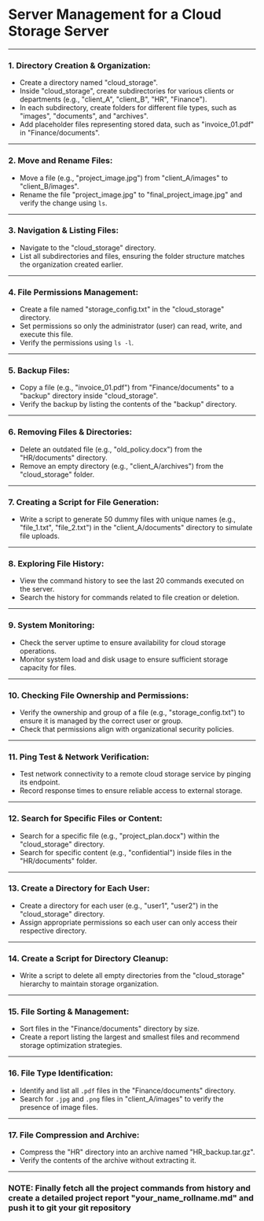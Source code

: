 # Server Management for a Cloud Storage Server

---

### **1. Directory Creation & Organization:**
   - Create a directory named "cloud_storage".
   - Inside "cloud_storage", create subdirectories for various clients or departments (e.g., "client_A", "client_B", "HR", "Finance").
   - In each subdirectory, create folders for different file types, such as "images", "documents", and "archives".
   - Add placeholder files representing stored data, such as "invoice_01.pdf" in "Finance/documents".

---

### **2. Move and Rename Files:**
   - Move a file (e.g., "project_image.jpg") from "client_A/images" to "client_B/images".
   - Rename the file "project_image.jpg" to "final_project_image.jpg" and verify the change using `ls`.

---

### **3. Navigation & Listing Files:**
   - Navigate to the "cloud_storage" directory.
   - List all subdirectories and files, ensuring the folder structure matches the organization created earlier.

---

### **4. File Permissions Management:**
   - Create a file named "storage_config.txt" in the "cloud_storage" directory.
   - Set permissions so only the administrator (user) can read, write, and execute this file.
   - Verify the permissions using `ls -l`.

---

### **5. Backup Files:**
   - Copy a file (e.g., "invoice_01.pdf") from "Finance/documents" to a "backup" directory inside "cloud_storage".
   - Verify the backup by listing the contents of the "backup" directory.

---

### **6. Removing Files & Directories:**
   - Delete an outdated file (e.g., "old_policy.docx") from the "HR/documents" directory.
   - Remove an empty directory (e.g., "client_A/archives") from the "cloud_storage" folder.

---

### **7. Creating a Script for File Generation:**
   - Write a script to generate 50 dummy files with unique names (e.g., "file_1.txt", "file_2.txt") in the "client_A/documents" directory to simulate file uploads.

---

### **8. Exploring File History:**
   - View the command history to see the last 20 commands executed on the server.
   - Search the history for commands related to file creation or deletion.

---

### **9. System Monitoring:**
   - Check the server uptime to ensure availability for cloud storage operations.
   - Monitor system load and disk usage to ensure sufficient storage capacity for files.

---

### **10. Checking File Ownership and Permissions:**
   - Verify the ownership and group of a file (e.g., "storage_config.txt") to ensure it is managed by the correct user or group.
   - Check that permissions align with organizational security policies.

---

### **11. Ping Test & Network Verification:**
   - Test network connectivity to a remote cloud storage service by pinging its endpoint.
   - Record response times to ensure reliable access to external storage.

---

### **12. Search for Specific Files or Content:**
   - Search for a specific file (e.g., "project_plan.docx") within the "cloud_storage" directory.
   - Search for specific content (e.g., "confidential") inside files in the "HR/documents" folder.

---

### **13. Create a Directory for Each User:**
   - Create a directory for each user (e.g., "user1", "user2") in the "cloud_storage" directory.
   - Assign appropriate permissions so each user can only access their respective directory.

---

### **14. Create a Script for Directory Cleanup:**
   - Write a script to delete all empty directories from the "cloud_storage" hierarchy to maintain storage organization.

---

### **15. File Sorting & Management:**
   - Sort files in the "Finance/documents" directory by size.
   - Create a report listing the largest and smallest files and recommend storage optimization strategies.

---

### **16. File Type Identification:**
   - Identify and list all `.pdf` files in the "Finance/documents" directory.
   - Search for `.jpg` and `.png` files in "client_A/images" to verify the presence of image files.

---

### **17. File Compression and Archive:**
   - Compress the "HR" directory into an archive named "HR_backup.tar.gz".
   - Verify the contents of the archive without extracting it.

---
### NOTE: Finally fetch all the project commands from history and create a detailed project report "your_name_rollname.md" and push it to git your git repository